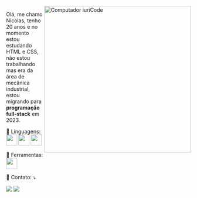 <img src="https://raw.githubusercontent.com/MicaelliMedeiros/micaellimedeiros/master/image/computer-illustration.png" min-width="400px" max-width="400px" width="400px" align="right" alt="Computador iuriCode">

<p align="left"> 
  Olá, me chamo Nicolas, tenho 20 anos e no momento estou estudando HTML e CSS, não estou trabalhando mas era da área de mecânica industrial, estou migrando para <strong>programação full-stack</strong> em 2023.
</p>

<p align="left">
  🦄 Linguagens: <strong>
<img src="https://cdn.jsdelivr.net/gh/devicons/devicon/icons/html5/html5-original.svg" height='30' width='30' /> 
<img src="https://cdn.jsdelivr.net/gh/devicons/devicon/icons/css3/css3-original.svg" height='30' width='30'/>
<img src="https://cdn.jsdelivr.net/gh/devicons/devicon/icons/javascript/javascript-plain.svg" height='30' width='30' />
</strong>
</p>

<p align="left">
  💼 Ferramentas:<strong> <img src="https://cdn.jsdelivr.net/gh/devicons/devicon/icons/vscode/vscode-original.svg" height='30' width='30' /> </strong>
</p>

<p align="left">
  💌 Contato: ⤵️
</p>

<p align="left">
  <a href="#" alt="Gmail">
  <img src="https://img.shields.io/badge/-Gmail-FF0000?style=flat-square&labelColor=FF0000&logo=gmail&logoColor=white&link=nicolasreu@gmail.com" /></a>

  <a href="#" alt="Linkedin">
  <img src="https://img.shields.io/badge/-Linkedin-0e76a8?style=flat-square&logo=Linkedin&logoColor=white&link=#" /></a>
